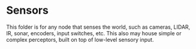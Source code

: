 Sensors
================

This folder is for any node that senses the world, such as cameras, LIDAR, IR, sonar, encoders, input switches, etc.  This also may house simple or complex perceptors, built on top of low-level sensory input.

